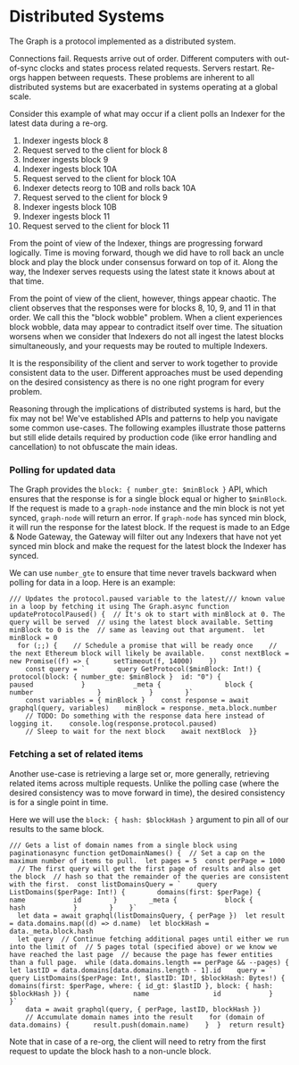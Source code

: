 # Distributed Systems

The Graph is a protocol implemented as a distributed system.

Connections fail. Requests arrive out of order. Different computers with out-of-sync clocks and states process related requests. Servers restart. Re-orgs happen between requests. These problems are inherent to all distributed systems but are exacerbated in systems operating at a global scale.

Consider this example of what may occur if a client polls an Indexer for the latest data during a re-org.

1. Indexer ingests block 8
2. Request served to the client for block 8
3. Indexer ingests block 9
4. Indexer ingests block 10A
5. Request served to the client for block 10A
6. Indexer detects reorg to 10B and rolls back 10A
7. Request served to the client for block 9
8. Indexer ingests block 10B
9. Indexer ingests block 11
10. Request served to the client for block 11

From the point of view of the Indexer, things are progressing forward logically. Time is moving forward, though we did have to roll back an uncle block and play the block under consensus forward on top of it. Along the way, the Indexer serves requests using the latest state it knows about at that time.

From the point of view of the client, however, things appear chaotic. The client observes that the responses were for blocks 8, 10, 9, and 11 in that order. We call this the "block wobble" problem. When a client experiences block wobble, data may appear to contradict itself over time. The situation worsens when we consider that Indexers do not all ingest the latest blocks simultaneously, and your requests may be routed to multiple Indexers.

It is the responsibility of the client and server to work together to provide consistent data to the user. Different approaches must be used depending on the desired consistency as there is no one right program for every problem.

Reasoning through the implications of distributed systems is hard, but the fix may not be! We've established APIs and patterns to help you navigate some common use-cases. The following examples illustrate those patterns but still elide details required by production code (like error handling and cancellation) to not obfuscate the main ideas.

### Polling for updated data <a href="#polling-for-updated-data" id="polling-for-updated-data"></a>

The Graph provides the `block: { number_gte: $minBlock }` API, which ensures that the response is for a single block equal or higher to `$minBlock`. If the request is made to a `graph-node` instance and the min block is not yet synced, `graph-node` will return an error. If `graph-node` has synced min block, it will run the response for the latest block. If the request is made to an Edge & Node Gateway, the Gateway will filter out any Indexers that have not yet synced min block and make the request for the latest block the Indexer has synced.

We can use `number_gte` to ensure that time never travels backward when polling for data in a loop. Here is an example:

```
/// Updates the protocol.paused variable to the latest/// known value in a loop by fetching it using The Graph.async function updateProtocolPaused() {  // It's ok to start with minBlock at 0. The query will be served  // using the latest block available. Setting minBlock to 0 is the  // same as leaving out that argument.  let minBlock = 0
  for (;;) {    // Schedule a promise that will be ready once    // the next Ethereum block will likely be available.    const nextBlock = new Promise((f) => {      setTimeout(f, 14000)    })
    const query = `        query GetProtocol($minBlock: Int!) {            protocol(block: { number_gte: $minBlock }  id: "0") {              paused            }            _meta {                block {                    number                }            }        }`
    const variables = { minBlock }    const response = await graphql(query, variables)    minBlock = response._meta.block.number
    // TODO: Do something with the response data here instead of logging it.    console.log(response.protocol.paused)
    // Sleep to wait for the next block    await nextBlock  }}
```

### Fetching a set of related items <a href="#fetching-a-set-of-related-items" id="fetching-a-set-of-related-items"></a>

Another use-case is retrieving a large set or, more generally, retrieving related items across multiple requests. Unlike the polling case (where the desired consistency was to move forward in time), the desired consistency is for a single point in time.

Here we will use the `block: { hash: $blockHash }` argument to pin all of our results to the same block.

```
/// Gets a list of domain names from a single block using paginationasync function getDomainNames() {  // Set a cap on the maximum number of items to pull.  let pages = 5  const perPage = 1000
  // The first query will get the first page of results and also get the block  // hash so that the remainder of the queries are consistent with the first.  const listDomainsQuery = `    query ListDomains($perPage: Int!) {        domains(first: $perPage) {            name            id        }        _meta {            block {                hash            }        }    }`
  let data = await graphql(listDomainsQuery, { perPage })  let result = data.domains.map((d) => d.name)  let blockHash = data._meta.block.hash
  let query  // Continue fetching additional pages until either we run into the limit of  // 5 pages total (specified above) or we know we have reached the last page  // because the page has fewer entities than a full page.  while (data.domains.length == perPage && --pages) {    let lastID = data.domains[data.domains.length - 1].id    query = `        query ListDomains($perPage: Int!, $lastID: ID!, $blockHash: Bytes!) {            domains(first: $perPage, where: { id_gt: $lastID }, block: { hash: $blockHash }) {                name                id            }        }`
    data = await graphql(query, { perPage, lastID, blockHash })
    // Accumulate domain names into the result    for (domain of data.domains) {      result.push(domain.name)    }  }  return result}
```

Note that in case of a re-org, the client will need to retry from the first request to update the block hash to a non-uncle block.
